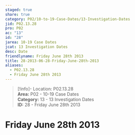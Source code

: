 ```yaml
---  
staged: true  
share: true  
category: P02/10-to-19-Case-Dates/13-Investigation-Dates  
jid: P02.13.28  
pro: P02  
ac: "13"  
id: "28"  
jarea: 10-19 Case Dates  
jcat: 13 Investigation Dates  
desc: Date  
friendlyname: Friday June 28th 2013  
title: 28-2013-06-28-Friday-June-28th-2013  
aliases:  
  - P02.13.28  
  - Friday June 28th 2013  
---  
```

  
>[!info]- Location: P02.13.28  
>**Area:** P02 - 10-19 Case Dates  
>**Category:** 13 - 13 Investigation Dates  
>**ID:** 28 - Friday June 28th 2013  
  
# Friday June 28th 2013  
